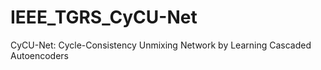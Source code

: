 # IEEE_TGRS_CyCU-Net
CyCU-Net: Cycle-Consistency Unmixing Network by Learning Cascaded Autoencoders
